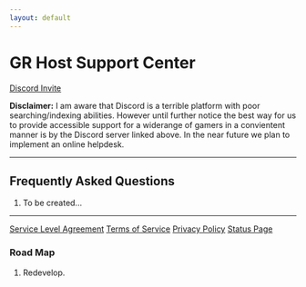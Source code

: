 ```yaml
---
layout: default
---
```

# GR Host Support Center

[Discord Invite](https://discord.gg/8mPhWns7bx)

**Disclaimer:** I am aware that Discord is a terrible platform with poor searching/indexing abilities. However until further notice the best way for us to provide accessible support for a widerange of gamers in a convientent manner is by the Discord server linked above. In the near future we plan to implement an online helpdesk.  

***

## Frequently Asked Questions

1. To be created...

***

[Service Level Agreement](/pages/legal/service-level-agreement/)
[Terms of Service](/pages/legal/terms-of-service/)
[Privacy Policy](/pages/legal/privacy-policy/)
[Status Page](grhosted.statuspage.io/)

### Road Map

1. Redevelop.
